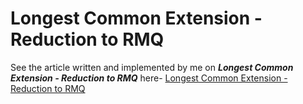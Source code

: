 # Longest Common Extension - Reduction to RMQ

See the article written and implemented by me on ***Longest Common Extension - Reduction to RMQ*** here- [Longest Common Extension - Reduction to RMQ](http://www.geeksforgeeks.org/longest-common-extension-lce-set-2-reduction-rmq/)
